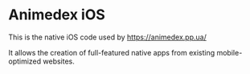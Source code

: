 Animedex iOS
============

This is the native iOS code used by https://animedex.pp.ua/

It allows the creation of full-featured native apps from existing mobile-optimized websites.

